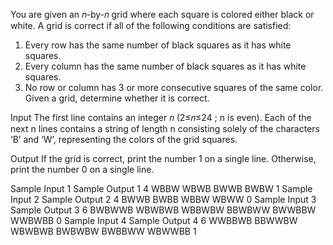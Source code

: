 You are given an 𝑛-by-𝑛 grid where each square is colored either black or white. A grid is correct if all of the following conditions are satisfied:

1. Every row has the same number of black squares as it has white squares.
2. Every column has the same number of black squares as it has white squares.
3. No row or column has 3 or more consecutive squares of the same color.
Given a grid, determine whether it is correct.

Input
The first line contains an integer 𝑛 (2≤𝑛≤24 ; n is even). Each of the next n lines contains a string of length n consisting solely of the characters ‘B’ and ‘W’, representing the colors of the grid squares.

Output
If the grid is correct, print the number 1 on a single line. Otherwise, print the number 0 on a single line.

Sample Input 1	Sample Output 1
4
WBBW
WBWB
BWWB
BWBW
1
Sample Input 2	Sample Output 2
4
BWWB
BWBB
WBBW
WBWW
0
Sample Input 3	Sample Output 3
6
BWBWWB
WBWBWB
WBBWBW
BBWBWW
BWWBBW
WWBWBB
0
Sample Input 4	Sample Output 4
6
WWBBWB
BBWWBW
WBWBWB
BWBWBW
BWBBWW
WBWWBB
1
